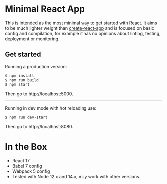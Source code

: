 # Minimal React App

This is intended as the most minimal way to get started with React. It aims to be much lighter weight than [create-react-app][] and is focused on basic config and compilation, for example it has no opinions about linting, testing, deployment or monitoring.

## Get started

Running a production version:

```
$ npm install
$ npm run build
$ npm start
```

Then go to http://localhost:5000.

---

Running in dev mode with hot reloading use:

```
$ npm run dev-start
```

Then go to http://localhost:8080.

# In the Box

* React 17
* Babel 7 config
* Webpack 5 config
* Tested with Node 12.x and 14.x, may work with other versions.

[create-react-app]:https://github.com/facebook/create-react-app
